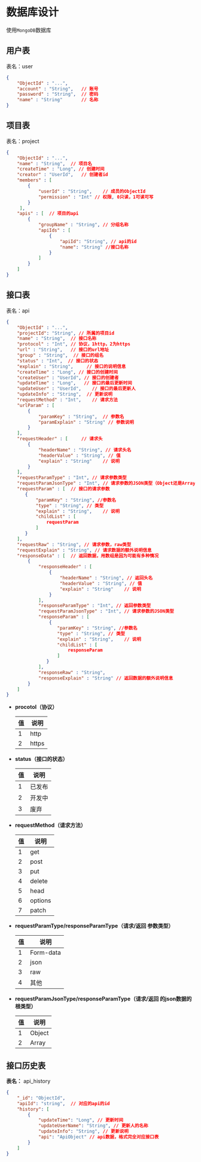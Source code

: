 # 数据库设计

使用`MongoDB`数据库

## 用户表

表名：user

```json
{
    "ObjectId" : "...",
    "account" : "String",	// 账号
    "password" : "String",	// 密码
    "name" : "String"		// 名称
}
```

## 项目表

表名：project

```json
{
    "ObjectId" : "...",
    "name" : "String",	// 项目名
    "createTime" : "Long", // 创建时间
    "creator" : "UserId",	// 创建者id
    "members" : [
        {
            "userId" : "String",	// 成员的ObjectId
            "permission" : "Int" // 权限, 0只读，1可读可写
        }
     ],
    "apis" : [	// 项目的api
        {
            "groupName" : "String", // 分组名称
            "apiIds" : [
                {
                    "apiId": "String", // api的id
                    "name": "String" //接口名称
                }
            ]
        }
    ]
}
```

## 接口表

表名：api

```json
{
    "ObjectId" : "...",
    "projectId": "String", // 所属的项目id
    "name" : "String",	// 接口名称
    "protocol" : "Int", // 协议，1http，2为https
    "url" : "String",	// 接口的url地址
    "group" : "String",	 // 接口的组名
    "status" : "Int",  // 接口的状态
    "explain" : "String",	  // 接口的说明信息
    "createTime" : "Long", // 接口的创建时间
    "createUser" : "UserId", // 接口的创建者
    "updateTime" : "Long",	 // 接口的最后更新时间
    "updateUser" : "UserId",	// 接口的最后更新人
    "updateInfo" : "String",  // 更新说明
    "requestMethod" : "Int",	// 请求方法
    "urlParam" : [
        {
            "paramKey" : "String",	// 参数名
            "paramExplain" : "String" // 参数说明 
        }
    ],
    "requestHeader" : [		// 请求头
        {
            "headerName" : "String", // 请求头名
            "headerValue" : "String", // 值
            "explain" : "String"	// 说明
        }
    ],
    "requestParamType" : "Int", // 请求参数类型
    "requestParamJsonType" : "Int", // 请求参数的JSON类型（Object还是Array）
    "requestParam" : [  // 接口的请求参数
       {
           "paramKey" : "String", //参数名
           "type" : "String", // 类型
           "explain" : "String",	// 说明
           "childList" : [
               requestParam
           ]
       } 
    ],	
    "requestRaw" : "String", // 请求参数，raw类型
    "requestExplain" : "String", // 请求数据的额外说明信息
    "responseData" : [  // 返回数据，用数组是因为可能有多种情况
     	{
            "responseHeader" : [
                {
                    "headerName" : "String", // 返回头名
                    "headerValue" : "String", // 值
                    "explain" : "String"	// 说明
                }
            ],
            "responseParamType" : "Int", // 返回参数类型
            "requestParamJsonType" : "Int", // 请求参数的JSON类型
            "responseParam" : [
                {
                   "paramKey" : "String", //参数名
                   "type" : "String", // 类型
                   "explain" : "String",	// 说明
                   "childList" : [
                       responseParam
                   ]
               }
            ],
            "responseRaw" : "String",
            "responseExplain" : "String" // 返回数据的额外说明信息
        }   
    ]
}
```

* **procotol（协议）**

  | 值   | 说明  |
  | ---- | ----- |
  | 1    | http  |
  | 2    | https |

* **status（接口的状态）**

  | 值   | 说明   |
  | ---- | ------ |
  | 1    | 已发布 |
  | 2    | 开发中 |
  | 3    | 废弃   |

* **requestMethod（请求方法）**

  | 值   | 说明    |
  | ---- | ------- |
  | 1    | get     |
  | 2    | post    |
  | 3    | put     |
  | 4    | delete  |
  | 5    | head    |
  | 6    | options |
  | 7    | patch   |

* **requestParamType/responseParamType（请求/返回 参数类型）**

  | 值   | 说明      |
  | ---- | --------- |
  | 1    | Form-data |
  | 2    | json      |
  | 3    | raw       |
  | 4    | 其他      |

* **requestParamJsonType/responseParamType（请求/返回 的json数据的根类型）**

  | 值   | 说明   |
  | ---- | ------ |
  | 1    | Object |
  | 2    | Array  |

## 接口历史表

**表名：** api_history

```json
{
    "_id": "ObjectId",
    "apiId": "string",  // 对应的api的id
    "history": [
        {
            "updateTime": "Long", // 更新时间
            "updateUserName": "String", // 更新人的名称
            "updateInfo": "String", // 更新说明
            "api": "ApiObject" // api数据，格式完全对应接口表
        }
    ]
}
```

